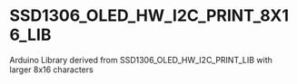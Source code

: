 # SSD1306_OLED_HW_I2C_PRINT_8X16_LIB
Arduino Library derived from SSD1306_OLED_HW_I2C_PRINT_LIB with larger 8x16 characters
